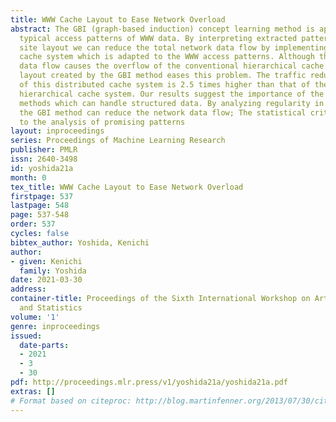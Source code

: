 ```yaml
---
title: WWW Cache Layout to Ease Network Overload
abstract: The GBI (graph-based induction) concept learning method is applied to extract
  typical access patterns of WWW data. By interpreting extracted patterns as the cache
  site layout we can reduce the total network data flow by implementing a distributed
  cache system which is adapted to the WWW access patterns. Although the huge WWW
  data flow causes the overflow of the conventional hierarchical cache system, the
  layout created by the GBI method eases this problem. The traffic reduction ratio
  of this distributed cache system is 2.5 times higher than that of the conventional
  hierarchical cache system. Our results suggest the importance of the data analyzing
  methods which can handle structured data. By analyzing regularity in graph structures,
  the GBI method can reduce the network data flow; The statistical criteria contribute
  to the analysis of promising patterns
layout: inproceedings
series: Proceedings of Machine Learning Research
publisher: PMLR
issn: 2640-3498
id: yoshida21a
month: 0
tex_title: WWW Cache Layout to Ease Network Overload
firstpage: 537
lastpage: 548
page: 537-548
order: 537
cycles: false
bibtex_author: Yoshida, Kenichi
author:
- given: Kenichi
  family: Yoshida
date: 2021-03-30
address:
container-title: Proceedings of the Sixth International Workshop on Artificial Intelligence
  and Statistics
volume: '1'
genre: inproceedings
issued:
  date-parts:
  - 2021
  - 3
  - 30
pdf: http://proceedings.mlr.press/v1/yoshida21a/yoshida21a.pdf
extras: []
# Format based on citeproc: http://blog.martinfenner.org/2013/07/30/citeproc-yaml-for-bibliographies/
---
```


